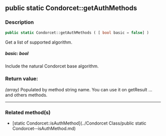 ## public static Condorcet::getAuthMethods

### Description    

```php
public static Condorcet::getAuthMethods ( [ bool basic = false] )
```

Get a list of supported algorithm.    


##### **basic:** *bool*   
Include the natural Condorcet base algorithm.    



### Return value:   

*(array)* Populated by method string name. You can use it on getResult ... and others methods.


---------------------------------------

### Related method(s)      

* [static Condorcet::isAuthMethod](../Condorcet Class/public static Condorcet--isAuthMethod.md)    
